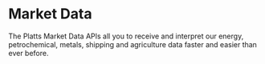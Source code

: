 # Market Data

The Platts Market Data APIs all you to receive and interpret our energy, petrochemical, metals, shipping and agriculture data faster and easier than ever before.

```{tableofcontents}

```
